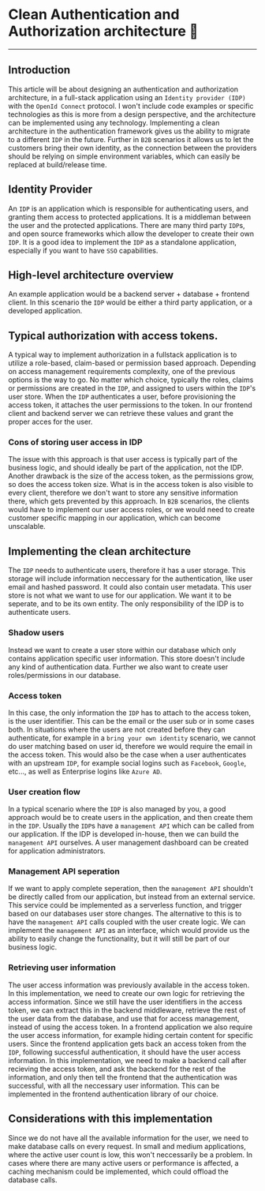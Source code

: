 # Clean Authentication and Authorization architecture 🔑

---

## Introduction

This article will be about designing an authentication and authorization architecture,
in a full-stack application using an `Identity provider (IDP)` with the `OpenId Connect` protocol.
I won't include code examples or specific technologies as this is more from a design perspective,
and the architecture can be implemented using any technology.
Implementing a clean architecture in the authentication framework gives us the ability to migrate to a different
`IDP` in the future. Further in `B2B` scenarios it allows us to let the customers
bring their own identity, as the connection between the providers should be relying on simple
environment variables, which can easily be replaced at build/release time.

## Identity Provider

An `IDP` is an application which is responsible for authenticating users, and
granting them access to protected applications. It is a middleman between the user and the
protected applications. There are many third party `IDP`s, and open source frameworks
which allow the developer to create their own `IDP`. It is a good idea to implement
the `IDP` as a standalone application, especially if you want to have `SSO` capabilities.

## High-level architecture overview

An example application would be a backend server + database + frontend client. In this scenario
the `IDP` would be either a third party application, or a developed application.

## Typical authorization with access tokens.

A typical way to implement authorization in a fullstack application is to utilize a role-based,
claim-based or permission based approach. Depending on access management requirements complexity,
one of the previous options is the way to go. No matter which choice, typically the roles, claims
or permissions are created in the `IDP`, and assigned to users within the `IDP`'s
user store.
When the `IDP` authenticates a user, before provisioning the access token, it attaches
the user permissions to the token. In our frontend client and backend server we can retrieve these
values and grant the proper acces for the user.

### Cons of storing user access in IDP

The issue with this approach is that user access is typically part of the business logic, and should
ideally be part of the application, not the IDP. Another drawback is the size of the access token,
as the permissions grow, so does the access token size. What is in the access token is also visible to
every client, therefore we don't want to store any sensitive information there, which gets prevented by this
approach. In `B2B` scenarios, the clients would have to implement our user access roles, or we would need to create
customer specific mapping in our application, which can become unscalable.

## Implementing the clean architecture

The `IDP` needs to authenticate users, therefore it has a user storage. This storage will
include information neccessary for the authentication, like user email and hashed password. It could also
contain user metadata. This user store is not what we want to use for our application. We want it to be
seperate, and to be its own entity. The only responsibility of the IDP is to authenticate users.

### Shadow users

Instead we want to create a user store within our database which only contains application specific
user information. This store doesn't include any kind of authentication data. Further we also want to
create user roles/permissions in our database.

### Access token

In this case, the only information the `IDP` has to attach to the access token, is the user
identifier. This can be the email or the user sub or in some cases both. In situations where the users
are not created before they can authenticate, for example in a `bring your own identity` scenario, we
cannot do user matching based on user id, therefore we would require the email in the access token. This would
also be the case when a user authenticates with an upstream `IDP`, for example social logins such as
`Facebook`, `Google`, etc..., as well as Enterprise logins like `Azure AD`.

### User creation flow

In a typical scenario where the `IDP` is also managed by you, a good approach would be to create
users in the application, and then create them in the `IDP`. Usually the `IDP`s have
a `management API` which can be called from our application. If the IDP is developed in-house, then we can build
the `management API` ourselves. A user management dashboard can be created for application administrators.

### Management API seperation

If we want to apply complete seperation, then the `management API` shouldn't be directly called from our application,
but instead from an external service. This service could be implemented as a serverless function, and trigger
based on our databases user store changes. The alternative to this is to have the `management API` calls coupled with
the user create logic. We can implement the `management API` as an interface, which would provide us the ability to
easily change the functionality, but it will still be part of our business logic.

### Retrieving user information

The user access information was previously available in the access token. In this implementation, we need to
create our own logic for retrieving the access information. Since we still have the user identifiers in the
access token, we can extract this in the backend middleware, retrieve the rest of the user data from the
database, and use that for access management, instead of using the access token. In a frontend application
we also require the user access information, for example hiding certain content for specific users. Since the
frontend application gets back an access token from the `IDP`, following successful authentication,
it should have the user access information. In this implementation, we need to make a backend call after recieving
the access token, and ask the backend for the rest of the information, and only then tell the frontend that the
authentication was successful, with all the neccessary user information. This can be implemented in the frontend
authentication library of our choice.

## Considerations with this implementation

Since we do not have all the available information for the user, we need to make database calls on every
request. In small and medium applications, where the active user count is low, this won't neccessarily be a problem.
In cases where there are many active users or performance is affected, a caching mechanism could be implemented, which could offload the
database calls.
